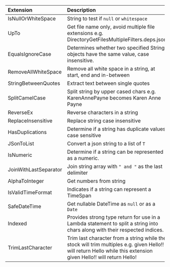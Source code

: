 | Extension  | Description
| :--- | :--- |
| IsNullOrWhiteSpace |String to test if `null` or `whitespace` |
|UpTo|Get file name only, avoid multiple file extensions e.g. DirectoryGetFilesMultipleFilters.deps.json|
|EqualsIgnoreCase|Determines whether two specified String objects have the same value, case insensitive.|
|RemoveAllWhiteSpace|Remove all white space in a string, at start, end and in-between|
|StringBetweenQuotes|Extract text between single quotes|
|SplitCamelCase|Split string by upper cased chars e.g. KarenAnnePayne becomes Karen Anne Payne|
|ReverseEx|Reverse characters in a string|
|ReplaceInsensitive|Replace string case insensitive|
|HasDuplications|Determine if a string has duplicate values case sensitive|
|JSonToList|Convert a json string to a list of `T`|
|IsNumeric|Determine if a string can be represented as a numeric.|
|JoinWithLastSeparator|Join string array with `" and "` as the last delimiter|
|AlphaToInteger|Get numbers from string|
|IsValidTimeFormat|Indicates if a string can represent a TimeSpan|
|SafeDateTime|Get nullable DateTime as `null` or as a `Date` |
|Indexed|Provides strong type return for use in a Lambda statement to split a string into chars along with their respected indices.|
|TrimLastCharacter|Trim last character from a string while the stock <see cref="string.TrimEnd()"/> will trim multiples e.g. given Hello!! will return Hello while this extension given Hello!! will return Hello!|